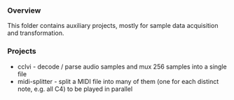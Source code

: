 ### Overview

This folder contains auxiliary projects, mostly for sample data acquisition and
transformation.

### Projects

 * cclvi - decode / parse audio samples and mux 256 samples into a single file
 * midi-splitter - split a MIDI file into many of them (one for each distinct note, e.g. all C4) to be played in parallel
